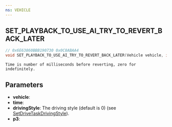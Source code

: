 ```yaml
---
ns: VEHICLE
---
```

## SET_PLAYBACK_TO_USE_AI_TRY_TO_REVERT_BACK_LATER

```c
// 0x6E63860BBB190730 0x0C8ABAA4
void SET_PLAYBACK_TO_USE_AI_TRY_TO_REVERT_BACK_LATER(Vehicle vehicle, int time, int drivingStyle, BOOL p3);
```

```
Time is number of milliseconds before reverting, zero for indefinitely.
```

## Parameters
* **vehicle**: 
* **time**: 
* **drivingStyle**: The driving style (default is 0) (see [SetDriveTaskDrivingStyle](#_0xDACE1BE37D88AF67)).
* **p3**: 

